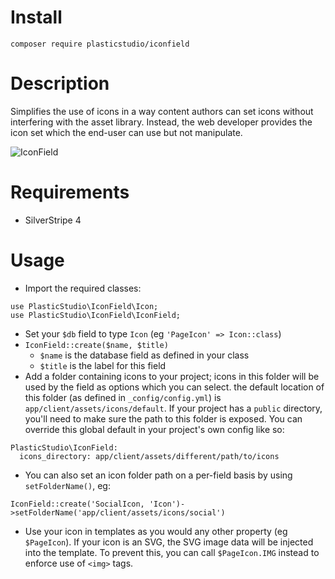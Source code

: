 # Install

`composer require plasticstudio/iconfield`

# Description

Simplifies the use of icons in a way content authors can set icons without interfering with the asset library. Instead, the web developer provides the icon set which the end-user can use but not manipulate.

![IconField](https://raw.githubusercontent.com/PlasticStudio/IconField/master/screenshot.jpg)

# Requirements

- SilverStripe 4

# Usage

- Import the required classes:

```
use PlasticStudio\IconField\Icon;
use PlasticStudio\IconField\IconField;
```

- Set your `$db` field to type `Icon` (eg `'PageIcon' => Icon::class`)
- `IconField::create($name, $title)`
  - `$name` is the database field as defined in your class
  - `$title` is the label for this field
- Add a folder containing icons to your project; icons in this folder will be used by the field as options which you can select. the default location of this folder (as defined in `_config/config.yml`) is `app/client/assets/icons/default`. If your project has a `public` directory, you'll need to make sure the path to this folder is exposed. You can override this global default in your project's own config like so:

```
PlasticStudio\IconField:
  icons_directory: app/client/assets/different/path/to/icons
```

- You can also set an icon folder path on a per-field basis by using `setFolderName()`, eg:

```
IconField::create('SocialIcon, 'Icon')->setFolderName('app/client/assets/icons/social')
```

- Use your icon in templates as you would any other property (eg `$PageIcon`). If your icon is an SVG, the SVG image data will be injected into the template. To prevent this, you can call `$PageIcon.IMG` instead to enforce use of `<img>` tags.
